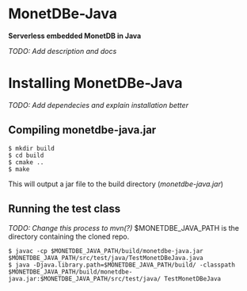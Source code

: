 # MonetDBe-Java
**Serverless embedded MonetDB in Java**

*TODO: Add description and docs*

# Installing MonetDBe-Java
*TODO: Add dependecies and explain installation better*
## Compiling monetdbe-java.jar
```
$ mkdir build
$ cd build
$ cmake ..
$ make
```
This will output a jar file to the build directory (*monetdbe-java.jar*)

## Running the test class
*TODO: Change this process to mvn(?)*
$MONETDBE_JAVA_PATH is the directory containing the cloned repo.
```
$ javac -cp $MONETDBE_JAVA_PATH/build/monetdbe-java.jar $MONETDBE_JAVA_PATH/src/test/java/TestMonetDBeJava.java
$ java -Djava.library.path=$MONETDBE_JAVA_PATH/build/ -classpath $MONETDBE_JAVA_PATH/build/monetdbe-java.jar:$MONETDBE_JAVA_PATH/src/test/java/ TestMonetDBeJava
```
